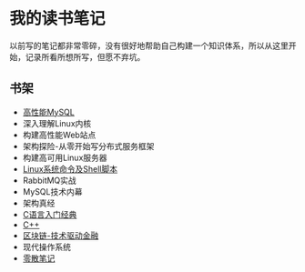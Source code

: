 # 我的读书笔记

以前写的笔记都非常零碎，没有很好地帮助自己构建一个知识体系，所以从这里开始，记录所看所想所写，但愿不弃坑。

## 书架

* [高性能MySQL](high_performance_mysql)
* 深入理解Linux内核
* 构建高性能Web站点
* 架构探险-从零开始写分布式服务框架
* 构建高可用Linux服务器
* [Linux系统命令及Shell脚本](shell)
* RabbitMQ实战
* MySQL技术内幕
* 架构真经
* [C语言入门经典](c)
* [C++](cprimer)
* [区块链-技术驱动金融](blockchain)
* 现代操作系统
* [零散笔记](fragment)

